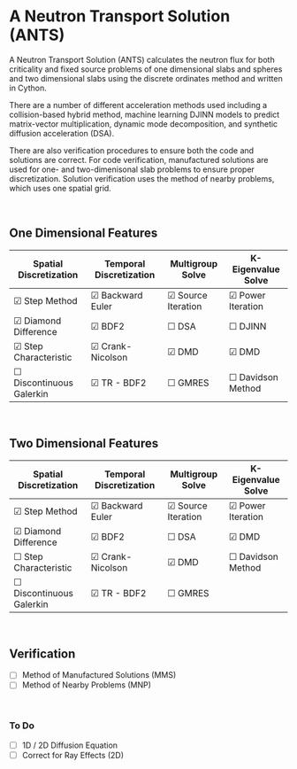 
# A Neutron Transport Solution (ANTS)

A Neutron Transport Solution (ANTS) calculates the neutron flux for both criticality and fixed source problems of one dimensional slabs and spheres and two dimensional slabs using the discrete ordinates method and written in Cython. 

There are a number of different acceleration methods used including a collision-based hybrid method, machine learning DJINN models to predict matrix-vector multiplication, dynamic mode decomposition, and synthetic diffusion acceleration (DSA).

There are also verification procedures to ensure both the code and solutions are correct. For code verification, manufactured solutions are used for one- and two-dimenisonal slab problems to ensure proper discretization. Solution verification uses the method of nearby problems, which uses one spatial grid. 

&nbsp;

## One Dimensional Features
| Spatial Discretization    | Temporal Discretization    | Multigroup Solve          | K-Eigenvalue Solve      |
|---------------------------|----------------------------|---------------------------|-------------------------|
| &#9745; Step Method       | &#9745; Backward Euler     | &#9745; Source Iteration  | &#9745; Power Iteration |
| &#9745; Diamond Difference    | &#9745; BDF2           | &#9744; DSA               | &#9744; DJINN           |
| &#9745; Step Characteristic   | &#9745; Crank-Nicolson | &#9745; DMD               | &#9745; DMD             |
| &#9744; Discontinuous Galerkin| &#9745; TR - BDF2      | &#9744; GMRES             | &#9744; Davidson Method |

&nbsp;

## Two Dimensional Features
| Spatial Discretization    | Temporal Discretization    | Multigroup Solve          | K-Eigenvalue Solve      |
|---------------------------|----------------------------|---------------------------|-------------------------|
| &#9745; Step Method       | &#9745; Backward Euler     | &#9745; Source Iteration  | &#9745; Power Iteration |
| &#9745; Diamond Difference    | &#9745; BDF2           | &#9744; DSA               | &#9745; DMD             |
| &#9744; Step Characteristic   | &#9745; Crank-Nicolson | &#9745; DMD               | &#9744; Davidson Method |
| &#9744; Discontinuous Galerkin| &#9745; TR - BDF2      | &#9744; GMRES             |                         |

&nbsp;

## Verification
- [ ] Method of Manufactured Solutions (MMS)
- [ ] Method of Nearby Problems (MNP)

&nbsp;

### To Do 
- [ ] 1D / 2D Diffusion Equation
- [ ] Correct for Ray Effects (2D)
